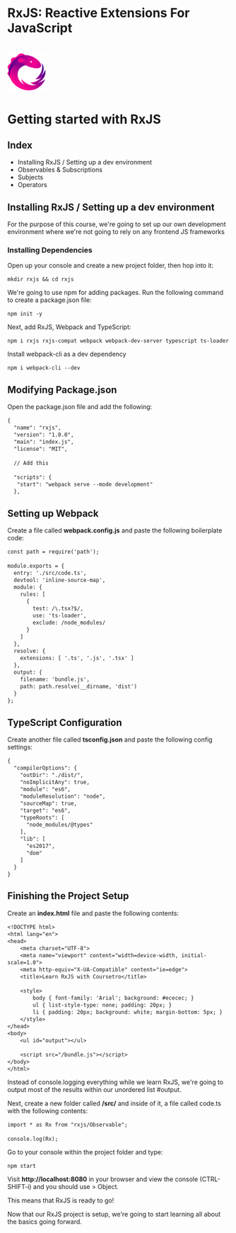 # RxJS: Reactive Extensions For JavaScript

# <img src="src/assets/Rx_Logo_S.png" alt="RxJS Logo" width="86" height="86">

# Getting started with RxJS

## Index

- Installing RxJS / Setting up a dev environment
- Observables & Subscriptions
- Subjects
- Operators

## Installing RxJS / Setting up a dev environment

For the purpose of this course, we're going to set up our own development environment where we're not going to rely on any frontend JS frameworks

### Installing Dependencies

Open up your console and create a new project folder, then hop into it:

```
mkdir rxjs && cd rxjs

```

We're going to use npm for adding packages. Run the following command to create a package.json file:

```
npm init -y

```

Next, add RxJS, Webpack and TypeScript:

```
npm i rxjs rxjs-compat webpack webpack-dev-server typescript ts-loader

```

Install webpack-cli as a dev dependency

```
npm i webpack-cli --dev
```

## Modifying Package.json

Open the package.json file and add the following:

```
{
  "name": "rxjs",
  "version": "1.0.0",
  "main": "index.js",
  "license": "MIT",

  // Add this

  "scripts": {
   "start": "webpack serve --mode development"
  },

```

## Setting up Webpack

Create a file called **webpack.config.js** and paste the following boilerplate code:

```
const path = require('path');

module.exports = {
  entry: './src/code.ts',
  devtool: 'inline-source-map',
  module: {
    rules: [
      {
        test: /\.tsx?$/,
        use: 'ts-loader',
        exclude: /node_modules/
      }
    ]
  },
  resolve: {
    extensions: [ '.ts', '.js', '.tsx' ]
  },
  output: {
    filename: 'bundle.js',
    path: path.resolve(__dirname, 'dist')
  }
};
```

## TypeScript Configuration

Create another file called **tsconfig.json** and paste the following config settings:

```
{
  "compilerOptions": {
    "outDir": "./dist/",
    "noImplicitAny": true,
    "module": "es6",
    "moduleResolution": "node",
    "sourceMap": true,
    "target": "es6",
    "typeRoots": [
      "node_modules/@types"
    ],
    "lib": [
      "es2017",
      "dom"
    ]
  }
}
```

## Finishing the Project Setup

Create an **index.html** file and paste the following contents:

```
<!DOCTYPE html>
<html lang="en">
<head>
    <meta charset="UTF-8">
    <meta name="viewport" content="width=device-width, initial-scale=1.0">
    <meta http-equiv="X-UA-Compatible" content="ie=edge">
    <title>Learn RxJS with Coursetro</title>

    <style>
        body { font-family: 'Arial'; background: #ececec; }
        ul { list-style-type: none; padding: 20px; }
        li { padding: 20px; background: white; margin-bottom: 5px; }
    </style>
</head>
<body>
    <ul id="output"></ul>

    <script src="/bundle.js"></script>
</body>
</html>
```

Instead of console.logging everything while we learn RxJS, we're going to output most of the results within our unordered list #output.

Next, create a new folder called **/src/** and inside of it, a file called code.ts with the following contents:

```
import * as Rx from "rxjs/Observable";

console.log(Rx);
```

Go to your console within the project folder and type:

```
npm start
```

Visit **http://localhost:8080** in your browser and view the console (CTRL-SHIFT-i) and you should use > Object.

This means that RxJS is ready to go!

Now that our RxJS project is setup, we're going to start learning all about the basics going forward.
